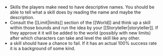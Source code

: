- Skills the players make need to have descriptive names. You should be able to tell what a skill does by reading the name and maybe the description.
- Consult the [[Limit|limits]] section of the [[World]] and think up a skill within those bounds and run the idea by your [[Storyteller|storyteller]]. If they approve it it will be added to the world (possibly with new limits) after which characters can take and level the skill like any other.
- a skill should have a chance to fail. If it has an actual 100% success rate it is a background of some kind.

